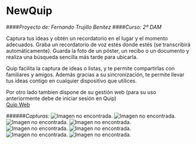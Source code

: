# NewQuip

####*Proyecto de: Fernando Trujillo Benitez*
####*Curso: 2º DAM*


Captura tus ideas y obtén un recordatorio en el lugar 
y el momento adecuados. Graba un recordatorio de 
voz estés donde estés (se transcribirá automáticamente). 
Guarda la foto de un póster, un recibo o un documento y 
realiza una búsqueda sencilla más tarde para ubicarla. 
          
Quip facilita la captura de ideas o listas, y te permite 
compartirlas con familiares y amigos. Además gracias a su
sincronización, te permite llevar tus ideas contigo en
cualquier dispositivo que utilices.

Por otro lado tambien dispone de su gestión web (para su uso
anteriormente debe de iniciar sesión en Quip)</br>
[Quip Web](https://quiip-fernan13.c9users.io/)

######*Capturas:*
![Imagen no encontrada](https://github.com/fernan13/NewQuip/blob/master/capturas/1.png "Imagen 1").
![Imagen no encontrada](https://github.com/fernan13/NewQuip/blob/master/capturas/2.png "Imagen 2").
![Imagen no encontrada](https://github.com/fernan13/NewQuip/blob/master/capturas/3.png "Imagen 3").
![Imagen no encontrada](https://github.com/fernan13/NewQuip/blob/master/capturas/4.png "Imagen 4").
![Imagen no encontrada](https://github.com/fernan13/NewQuip/blob/master/capturas/5.png "Imagen 5").
![Imagen no encontrada](https://github.com/fernan13/NewQuip/blob/master/capturas/6.png "Imagen 6").
![Imagen no encontrada](https://github.com/fernan13/NewQuip/blob/master/capturas/7.png "Imagen 7").
![Imagen no encontrada](https://github.com/fernan13/NewQuip/blob/master/capturas/8.png "Imagen 8").
